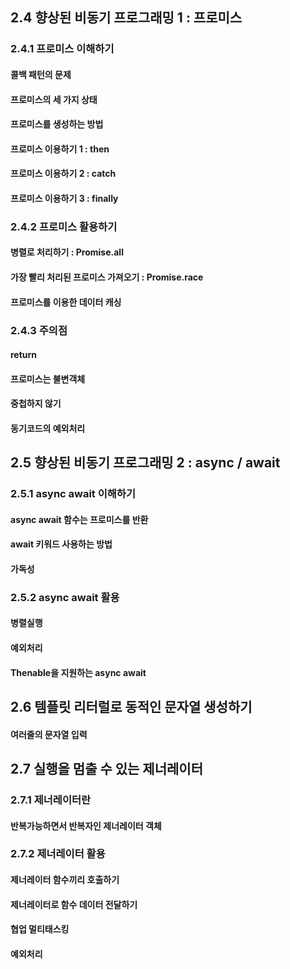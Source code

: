 ## 2.4 향상된 비동기 프로그래밍 1 : 프로미스

### 2.4.1 프로미스 이해하기

#### 콜백 패턴의 문제

#### 프로미스의 세 가지 상태

#### 프로미스를 생성하는 방법

#### 프로미스 이용하기 1 : then

#### 프로미스 이용하기 2 : catch

#### 프로미스 이용하기 3 : finally


### 2.4.2 프로미스 활용하기

#### 병렬로 처리하기 : Promise.all

#### 가장 빨리 처리된 프로미스 가져오기 : Promise.race

#### 프로미스를 이용한 데이터 캐싱

### 2.4.3 주의점

#### return

#### 프로미스는 불변객체

#### 중첩하지 않기

#### 동기코드의 예외처리

## 2.5 향상된 비동기 프로그래밍 2 : async / await

### 2.5.1 async await 이해하기

#### async await 함수는 프로미스를 반환

#### await 키워드 사용하는 방법

#### 가독성

### 2.5.2 async await 활용

#### 병렬실행

#### 예외처리

#### Thenable을 지원하는 async await

## 2.6 템플릿 리터럴로 동적인 문자열 생성하기

#### 여러줄의 문자열 입력

## 2.7 실행을 멈출 수 있는 제너레이터

### 2.7.1 제너레이터란

#### 반복가능하면서 반복자인 제너레이터 객체

### 2.7.2 제너레이터 활용

#### 제너레이터 함수끼리 호출하기

#### 제너레이터로 함수 데이터 전달하기

#### 협업 멀티태스킹

#### 예외처리
